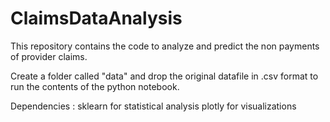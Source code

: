 # ClaimsDataAnalysis

This repository contains the code to analyze and predict the non payments of provider claims. 

Create a folder called "data" and drop the original datafile in .csv format to run the contents of the python notebook. 

Dependencies : 
sklearn for statistical analysis 
plotly for visualizations
